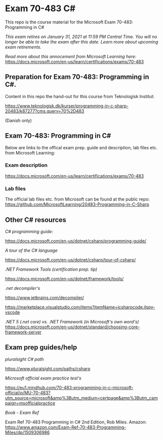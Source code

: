 # Exam 70-483 C#
This repo is the course material for the Microsoft Exam 70-483: Programming in C#

*This exam retires on January 31, 2021 at 11:59 PM Central Time. You will no longer be able to take the exam after this date. Learn more about upcoming exam retirements.*

*Read more about this annocement from Microsoft Learning here:*
https://docs.microsoft.com/en-us/learn/certifications/exams/70-483

## Preparation for Exam 70-483: Programming in C#. 
Content in this repo the hand-out for this course from Teknologisk Institut: 

https://www.teknologisk.dk/kurser/programming-in-c-sharp-20483/k87277?cms.query=70%2D483 

(Danish only)

## Exam 70-483: Programming in C#
Below are links to the offical exam prep. guide and description, lab files etc. from Microsoft Learning:

### Exam description
https://docs.microsoft.com/en-us/learn/certifications/exams/70-483 

### Lab files
The official lab files etc. from Microsoft can be found at the public repo:
https://github.com/MicrosoftLearning/20483-Programming-in-C-Sharp 

## Other C# resources

*C# programming guide:*

https://docs.microsoft.com/en-us/dotnet/csharp/programming-guide/

*A tour of the C# language*

https://docs.microsoft.com/en-us/dotnet/csharp/tour-of-csharp/

*.NET Framework Tools (certification prep. tip)*

https://docs.microsoft.com/en-us/dotnet/framework/tools/

*.net decompiler's*

https://www.jetbrains.com/decompiler/

https://marketplace.visualstudio.com/items?itemName=icsharpcode.ilspy-vscode

*.NET 5 (.net core) vs. .NET Framework (in Microsoft's own word's)* 
https://docs.microsoft.com/en-us/dotnet/standard/choosing-core-framework-server


## Exam prep guides/help

*pluralsight C# path*

https://www.pluralsight.com/paths/csharp

*Microsoft official exam practice test's*

https://eu1.mindhub.com/70-483-programming-in-c-microsoft-official/p/MU-70-483?utm_source=microsoft&amp%3Butm_medium=certpage&amp%3Butm_campaign=msofficialpractice

*Book - Exam Ref*

Exam Ref 70-483 Programming in C# 2nd Edition, Rob Miles.
Amazon: https://www.amazon.com/Exam-Ref-70-483-Programming-Miles/dp/1509306986
